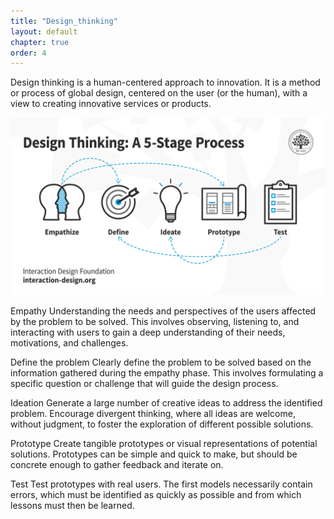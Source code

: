 ```yaml
---
title: "Design_thinking"
layout: default
chapter: true
order: 4
---
```


<a id="Design_thinking"></a>
Design thinking is a human-centered approach to innovation. It is a method or process of global design, centered on the user (or the human), with a view to creating innovative services or products.

![design_thinking](./assets/design_thinking.webp)

Empathy
Understanding the needs and perspectives of the users affected by the problem to be solved. This involves observing, listening to, and interacting with users to gain a deep understanding of their needs, motivations, and challenges.

Define the problem
Clearly define the problem to be solved based on the information gathered during the empathy phase. This involves formulating a specific question or challenge that will guide the design process.

Ideation
Generate a large number of creative ideas to address the identified problem. Encourage divergent thinking, where all ideas are welcome, without judgment, to foster the exploration of different possible solutions.

Prototype
Create tangible prototypes or visual representations of potential solutions. Prototypes can be simple and quick to make, but should be concrete enough to gather feedback and iterate on.

Test
Test prototypes with real users. The first models necessarily contain errors, which must be identified as quickly as possible and from which lessons must then be learned.
